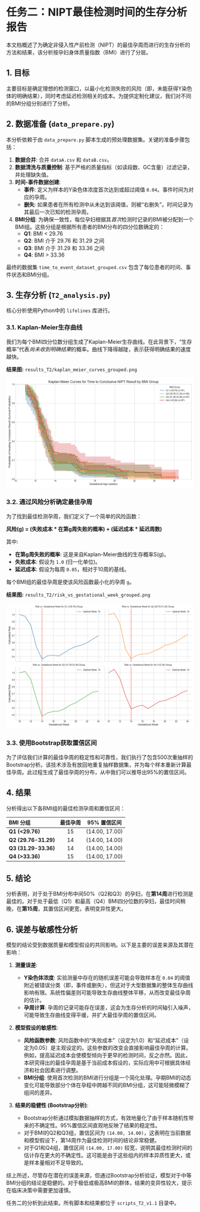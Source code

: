 # 任务二：NIPT最佳检测时间的生存分析报告

本文档概述了为确定非侵入性产前检测（NIPT）的最佳孕周而进行的生存分析的方法和结果，该分析按孕妇身体质量指数（BMI）进行了分层。

## 1. 目标

主要目标是确定理想的检测窗口，以最小化检测失败的风险（即，未能获得Y染色体的明确结果），同时考虑延迟检测相关的成本。为提供定制化建议，我们对不同的BMI分组分别进行了分析。

## 2. 数据准备 (`data_prepare.py`)

本分析依赖于由 `data_prepare.py` 脚本生成的预处理数据集。关键的准备步骤包括：

1. **数据合并**: 合并 `dataA.csv` 和 `dataB.csv`。
2. **数据清洗与质量控制**: 基于严格的质量指标（如读段数、GC含量）过滤记录，并处理缺失值。
3. **时间-事件数据创建**:
   * **事件**: 定义为样本的Y染色体浓度首次达到或超过阈值 `0.04`。事件时间为对应的孕周。
   * **删失**: 如果患者在所有检测中从未达到该阈值，则被“右删失”。时间记录为其最后一次已知的检测孕周。
4. **BMI分组**: 为确保一致性，每位孕妇根据其*首次*检测时记录的BMI被分配到一个BMI组。这些分组是根据所有患者的BMI分布的四分位数确定的：
   * **Q1**: BMI < 29.76
   * **Q2**: BMI 介于 29.76 和 31.29 之间
   * **Q3**: BMI 介于 31.29 和 33.36 之间
   * **Q4**: BMI > 33.36

最终的数据集 `time_to_event_dataset_grouped.csv` 包含了每位患者的时间、事件状态和BMI分组。

## 3. 生存分析 (`T2_analysis.py`)

核心分析使用Python中的 `lifelines` 库进行。

### 3.1. Kaplan-Meier生存曲线

我们为每个BMI四分位数分组生成了Kaplan-Meier生存曲线。在此背景下，“生存概率”代表*尚未收到明确结果*的概率。曲线下降得越陡，表示获得明确结果的速度越快。

**结果图:** `results_T2/kaplan_meier_curves_grouped.png`

![Kaplan-Meier 曲线](results_T2/kaplan_meier_curves_grouped.png)

### 3.2. 通过风险分析确定最佳孕周

为了找到最佳检测孕周，我们定义了一个简单的风险函数：

**风险(g) = (失败成本 * 在第g周失败的概率) + (延迟成本 * 延迟周数)**

其中:

* **在第g周失败的概率**: 这是来自Kaplan-Meier曲线的生存概率S(g)。
* **失败成本**: 假设为 `1.0` (归一化单位)。
* **延迟成本**: 假设为每周 `0.05`，相对于10周的基线。

每个BMI组的最佳孕周是使该风险函数最小化的孕周 `g`。

**结果图:** `results_T2/risk_vs_gestational_week_grouped.png`

![风险曲线](results_T2/risk_vs_gestational_week_grouped.png)

### 3.3. 使用Bootstrap获取置信区间

为了评估我们计算的最佳孕周的稳定性和可靠性，我们执行了包含500次重抽样的Bootstrap分析。该技术涉及有放回地重复抽样数据集，并为每个样本重新计算最佳孕周。此过程生成了最佳孕周的分布，从中我们可以推导出95%的置信区间。

## 4. 结果

分析得出以下各BMI组的最佳检测孕周和置信区间：

| BMI 分组                   | 最佳孕周 |  95% 置信区间  |
| :------------------------- | :------: | :------------: |
| **Q1 (<29.76)**      |    15    | (14.00, 17.00) |
| **Q2 (29.76-31.29)** |    14    | (14.00, 14.00) |
| **Q3 (31.29-33.36)** |    14    | (14.00, 14.00) |
| **Q4 (>33.36)**      |    15    | (14.00, 17.00) |

## 5. 结论

分析表明，对于处于BMI分布中间50%（Q2和Q3）的孕妇，在**第14周**进行检测是最佳的。对于处于最低（Q1）和最高（Q4）BMI四分位数的孕妇，最佳时间稍晚，在**第15周**，其置信区间更宽，表明变异性更大。

## 6. 误差与敏感性分析

模型的结论受到数据质量和模型假设的共同影响。以下是主要的误差来源及其潜在影响：

1. **测量误差**:

   * **Y染色体浓度**: 实验测量中存在的随机误差可能会导致样本在 `0.04` 的阈值附近被错误分类（即，事件或删失），但这对于大型数据集的整体生存曲线影响有限。系统性偏差则可能导致生存曲线整体平移，从而改变最佳孕周的估计。
   * **孕周计算**: 孕周的记录可能存在误差，这会为生存分析的时间轴引入噪声，可能导致生存曲线变得平缓，并扩大最佳孕周的置信区间。
2. **模型假设的敏感性**:

   * **风险函数参数**: 风险函数中的“失败成本”（设定为1.0）和“延迟成本”（设定为0.05）是主观设定的。这些参数的改变会直接影响最佳孕周的计算。例如，提高延迟成本会使模型倾向于更早的检测时间，反之亦然。因此，本研究得出的最佳孕周是基于当前成本假设的，实际应用中可根据具体经济和社会因素进行调整。
   * **BMI分组**: 使用首次检测的BMI进行分组是一个简化处理。孕期BMI的动态变化可能导致部分个体在孕程中跨越不同的BMI分组，这可能轻微模糊了组间的差异。
3. **结果的稳健性 (Bootstrap分析)**:

   * Bootstrap分析通过模拟数据抽样的方式，有效地量化了由于样本随机性带来的不确定性。95%置信区间直观地反映了结果的稳定性。
   * 对于BMI的Q2和Q3组，置信区间为 `(14.00, 14.00)`，这表明在当前数据和模型假设下，第14周作为最佳检测时间的结论非常稳健。
   * 对于Q1和Q4组，置信区间 `(14.00, 17.00)` 较宽，说明其最佳检测时间的估计存在更大的不确定性。这可能是由于这些组内的样本异质性更大，或是样本量相对不足导致的。

综上所述，尽管存在潜在的误差来源，但通过Bootstrap分析验证，模型对于中等BMI分组的结论是稳健的。对于极低或极高BMI的群体，结果的变异性较大，提示在临床决策中需要更加谨慎。

任务二的分析到此结束。所有脚本和结果都位于 `scripts_T2_v1.1` 目录中。
